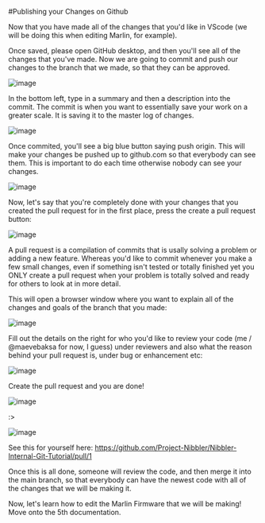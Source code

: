 #Publishing your Changes on Github

Now that you have made all of the changes that you'd like in VScode (we will be doing this when editing Marlin, for example).

Once saved, please open GitHub desktop, and then you'll see all of the changes that you've made. Now we are going to commit and push our changes to the branch that we made, so that they can be approved.

![image](https://user-images.githubusercontent.com/90474549/138108742-7d3e7809-0865-4775-bd45-c84aecf6c764.png)

In the bottom left, type in a summary and then a description into the commit. The commit is when you want to essentially save your work on a greater scale. It is saving it to the master log of changes.

![image](https://user-images.githubusercontent.com/90474549/138108879-60774fb5-16df-473f-845a-c981bf72d5f9.png)

Once commited, you'll see a big blue button saying push origin. This will make your changes be pushed up to github.com so that everybody can see them. This is important to do each time otherwise nobody can see your changes. 

![image](https://user-images.githubusercontent.com/90474549/138109426-e38fb35a-40e7-4fb5-856f-1c28a16ef15e.png)

Now, let's say that you're completely done with your changes that you created the pull request for in the first place, press the create a pull request button:

![image](https://user-images.githubusercontent.com/90474549/138109711-c2f15f16-1ead-46c0-b255-649589a8addd.png)

A pull request is a compilation of commits that is usally solving a problem or adding a new feature. Whereas you'd like to commit whenever you make a few small changes, even if something isn't tested or totally finished yet you ONLY create a pull request when your problem is totally solved and ready for others to look at in more detail.

This will open a browser window where you want to explain all of the changes and goals of the branch that you made:

![image](https://user-images.githubusercontent.com/90474549/138110132-e32fb16e-fed1-4cba-a978-31d33d5ab27a.png)

Fill out the details on the right for who you'd like to review your code (me / @maevebaksa for now, I guess) under reviewers and also what the reason behind your pull request is, under bug or enhancement etc:

![image](https://user-images.githubusercontent.com/90474549/138110417-4e5d9852-f715-4be4-ad47-9484070d9b9b.png)

Create the pull request and you are done!

![image](https://user-images.githubusercontent.com/90474549/138110501-61447a8b-f618-4404-8013-7fd27b776bbc.png)

:>

![image](https://user-images.githubusercontent.com/90474549/138110587-98a73a8b-b5ea-426f-a381-bf45abaadde5.png)


See this for yourself here:
https://github.com/Project-Nibbler/Nibbler-Internal-Git-Tutorial/pull/1

Once this is all done, someone will review the code, and then merge it into the main branch, so that everybody can have the newest code with all of the changes that we will be making it.

Now, let's learn how to edit the Marlin Firmware that we will be making! Move onto the 5th documentation.

